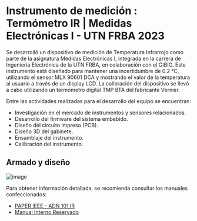 # Instrumento de medición : Termómetro IR | Medidas Electrónicas I - UTN FRBA 2023

Se desarrolló un dispositivo de medición de Temperatura Infrarrojo como parte de la asignatura Medidas Electrónicas I, integrada en la carrera de Ingeniería Electrónica de la UTN FRBA, en colaboración con el GIBIO. Este instrumento está diseñado para mantener una incertidumbre de 0.2 °C, utilizando el sensor MLX 90601 DCA y mostrando el valor de la temperatura al usuario a través de un display LCD. La calibración del dispositivo se llevó a cabo utilizando un termómetro digital TMP BTA del fabricante Vernier.

Entre las actividades realizadas para el desarrollo del equipo se encuentran:
+ Investigación en el mercado de instrumentos y sensores relacionados.
+ Desarrollo del firmware del sistema embebido.
+ Diseño del circuito impreso (PCB).
+ Diseño 3D del gabinete.
+ Ensamblaje del instrumento.
+ Calibración del instrumento.

## Armado y diseño
![image](https://github.com/dlugano32/med1-termometro/assets/128846652/5f9bd97e-5ba2-4030-9fef-98f5ee006984)

Para obtener información detallada, se recomienda consultar los manuales confeccionados:
+ [PAPER IEEE - ADN 101 IR](https://github.com/dlugano32/med1-termometro/blob/main/docs/manuales/Paper%20IEEE%20-%20ADN%20101%20IR.pdf)
+ [Manual Interno Reservado](https://github.com/dlugano32/med1-termometro/blob/main/docs/manuales/Manual_Interno_Reservado_-_ADN_101_IR.pdf)
